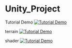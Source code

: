 # Unity_Project

Tutorial Demo
[![Tutorial Demo](https://img.youtube.com/vi/1BVbqHLKkmM/maxresdefault.jpg)](https://youtu.be/1BVbqHLKkmM)



terrain
[![Tutorial Demo](https://img.youtube.com/vi/foPcw3q9s14/sddefault.jpg)](https://youtu.be/foPcw3q9s14)

shader
[![Tutorial Demo](https://img.youtube.com/vi/3dsQ8QNqF7E/sddefault.jpg)](https://youtu.be/3dsQ8QNqF7E)
